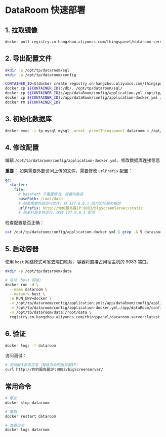 # DataRoom 快速部署

## 1. 拉取镜像
```bash
docker pull registry.cn-hangzhou.aliyuncs.com/thingspanel/dataroom-server:latest
```

## 2. 导出配置文件
```bash
mkdir -p /opt/tp/dataroom/sql
mkdir -p /opt/tp/dataroom/config

CONTAINER_ID=$(docker create registry.cn-hangzhou.aliyuncs.com/thingspanel/dataroom-server:latest)
docker cp ${CONTAINER_ID}:/db/. /opt/tp/dataroom/sql/
docker cp ${CONTAINER_ID}:/app/dataRoom/config/application.yml /opt/tp/dataroom/config/
docker cp ${CONTAINER_ID}:/app/dataRoom/config/application-docker.yml /opt/tp/dataroom/config/
docker rm ${CONTAINER_ID}
```

## 3. 初始化数据库
```bash
docker exec -i tp-mysql mysql -uroot -prootThingspanel dataroom < /opt/tp/dataroom/sql/init.sql
```

## 4. 修改配置
编辑 `/opt/tp/dataroom/config/application-docker.yml`，修改数据库连接信息

**重要：** 如果需要外部访问上传的文件，需要修改 `urlPrefix` 配置：
```yaml
gc:
  starter:
    file:
      # basePath 不需要修改，容器内路径
      basePath: /root/data
      # 如果需要外部访问文件，将 127.0.0.1 改为实际服务器IP
      urlPrefix: http://你的服务器IP:9083/bigScreenServer/static
      # 如果只是本地访问，保持 127.0.0.1 即可
```

检查配置是否正确：
```bash
cat /opt/tp/dataroom/config/application-docker.yml | grep -A 5 datasource
```

## 5. 启动容器
使用 `host` 网络模式可省去端口映射，容器将直接占用宿主机的 9083 端口。

```bash
mkdir -p /opt/tp/dataroom/data

# 启动（host 网络）
docker run -d \
  --name dataroom \
  --network host \
  -e RUN_ENV=docker \
  -v /opt/tp/dataroom/config/application.yml:/app/dataRoom/config/application.yml \
  -v /opt/tp/dataroom/config/application-docker.yml:/app/dataRoom/config/application-docker.yml \
  -v /opt/tp/dataroom/data:/root/data \
  registry.cn-hangzhou.aliyuncs.com/thingspanel/dataroom-server:latest
```

## 6. 验证
```bash
docker logs -f dataroom
```

访问测试：
```bash
# 测试API是否正常（替换为你的服务器IP）
curl http://你的服务器IP:9083/bigScreenServer/
```

## 常用命令
```bash
# 停止
docker stop dataroom

# 重启
docker restart dataroom

# 查看日志
docker logs dataroom
```